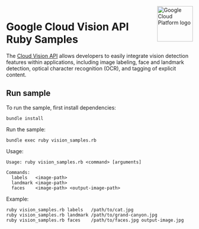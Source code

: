 <img src="https://avatars2.githubusercontent.com/u/2810941?v=3&s=96" alt="Google Cloud Platform logo" title="Google Cloud Platform" align="right" height="96" width="96"/>

# Google Cloud Vision API Ruby Samples

The [Cloud Vision API][vision_docs] allows developers to easily integrate vision
detection features within applications, including image labeling, face and
landmark detection, optical character recognition (OCR), and tagging of explicit
content.

[vision_docs]: https://cloud.google.com/vision/docs/

## Run sample

To run the sample, first install dependencies:

    bundle install

Run the sample:

    bundle exec ruby vision_samples.rb

Usage:

    Usage: ruby vision_samples.rb <command> [arguments]

    Commands:
      labels   <image-path>
      landmark <image-path>
      faces    <image-path> <output-image-path>

Example:

    ruby vision_samples.rb labels   /path/to/cat.jpg
    ruby vision_samples.rb landmark /path/to/grand-canyon.jpg
    ruby vision_samples.rb faces    /path/to/faces.jpg output-image.jpg
